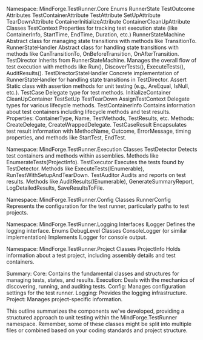 
Namespace: MindForge.TestRunner.Core
Enums
RunnerState
TestOutcome
Attributes
TestContainerAttribute
TestAttribute
SetUpAttribute
TearDownAttribute
ContainerInitializeAttribute
ContainerCleanUpAttribute
Classes
TestContext
Properties for tracking test execution state (like ContainerInfo, StartTime, EndTime, Duration, etc.)
RunnerStateMachine<TState>
Abstract class for managing state transitions with methods like TransitionTo.
RunnerStateHandler<TState>
Abstract class for handling state transitions with methods like CanTransitionTo, OnBeforeTransition, OnAfterTransition.
TestDirector
Inherits from RunnerStateMachine<RunnerState>.
Manages the overall flow of test execution with methods like Run(), DiscoverTests(), ExecuteTests(), AuditResults().
TestDirectorStateHandler
Concrete implementation of RunnerStateHandler<RunnerState> for handling state transitions in TestDirector.
Assert
Static class with assertion methods for unit testing (e.g., AreEqual, IsNull, etc.).
TestCase
Delegate type for test methods.
InitializeContainer
CleanUpContainer
TestSetUp
TestTearDown
AssignTestContext
Delegate types for various lifecycle methods.
TestContainerInfo
Contains information about test containers including lifecycle methods and test results.
Properties: ContainerType, Name, TestMethods, TestResults, etc.
Methods: CreateDelegate, CreateWrappedDelegate.
TestCaseResult
Encapsulates test result information with MethodName, Outcome, ErrorMessage, timing properties, and methods like StartTest, EndTest.

Namespace: MindForge.TestRunner.Execution
Classes
TestDetector
Detects test containers and methods within assemblies.
Methods like EnumerateTests(ProjectInfo).
TestExecutor
Executes the tests found by TestDetector.
Methods like ExecuteTests(IEnumerable<ProjectInfo>), RunTestWithSetupAndTearDown.
TestAuditor
Audits and reports on test results.
Methods like AuditResults(IEnumerable<TestContainerInfo>), GenerateSummaryReport, LogDetailedResults, SaveResultsToFile.

Namespace: MindForge.TestRunner.Config
Classes
RunnerConfig
Represents the configuration for the test runner, particularly paths to test projects.

Namespace: MindForge.TestRunner.Logging
Interfaces
ILogger
Defines the logging interface.
Enums
DebugLevel
Classes
ConsoleLogger (or similar implementation)
Implements ILogger for console output.

Namespace: MindForge.TestRunner.Project
Classes
ProjectInfo
Holds information about a test project, including assembly details and test containers.

Summary:
Core: Contains the fundamental classes and structures for managing tests, states, and results.
Execution: Deals with the mechanics of discovering, running, and auditing tests.
Config: Manages configuration settings for the test runner.
Logging: Provides the logging infrastructure.
Project: Manages project-specific information.

This outline summarizes the components we've developed, providing a structured approach to unit testing within the MindForge.TestRunner namespace. Remember, some of these classes might be split into multiple files or combined based on your coding standards and project structure.
